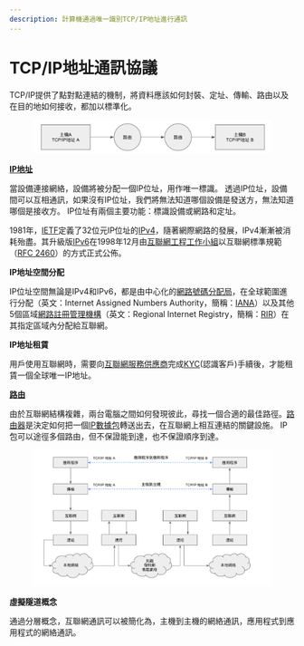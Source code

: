 ```yaml
---
description: 計算機通過唯一識別TCP/IP地址進行通訊
---
```


# TCP/IP地址通訊協議

TCP/IP提供了點對點連結的機制，將資料應該如何封裝、定址、傳輸、路由以及在目的地如何接收，都加以標準化。

<figure><img src="../../../.gitbook/assets/image (1).png" alt=""><figcaption></figcaption></figure>

[**IP地址**](https://en.wikipedia.org/wiki/IP\_address)

當設備連接網絡，設備將被分配一個IP位址，用作唯一標識。 透過IP位址，設備間可以互相通訊，如果沒有IP位址，我們將無法知道哪個設備是發送方，無法知道哪個是接收方。 IP位址有兩個主要功能：標識設備或網路和定址。

1981年，[IETF](https://www.ietf.org/)定義了32位元IP位址的[IPv4](https://zh.wikipedia.org/wiki/IPv4)，隨著網際網路的發展，IPv4漸漸被消耗殆盡。其升級版[IPv6](https://zh.wikipedia.org/wiki/IPv6)在1998年12月由[互聯網工程工作小組](https://zh.wikipedia.org/zh-hant/%E4%BA%92%E8%81%94%E7%BD%91%E5%B7%A5%E7%A8%8B%E4%BB%BB%E5%8A%A1%E7%BB%84)以互聯網標準規範（[RFC 2460](https://datatracker.ietf.org/doc/html/rfc2460)）的方式正式公佈。

**IP地址空間分配**

IP位址空間無論是IPv4和IPv6，都是由中心化的[網路號碼分配局](https://zh.wikipedia.org/wiki/%E4%BA%92%E8%81%94%E7%BD%91%E5%8F%B7%E7%A0%81%E5%88%86%E9%85%8D%E5%B1%80)，在全球範圍進行分配（英文：Internet Assigned Numbers Authority，簡稱：[IANA](https://en.wikipedia.org/wiki/Internet\_Assigned\_Numbers\_Authority)）以及其他5個區域[網路註冊管理機構](https://zh.wikipedia.org/wiki/%E5%8C%BA%E5%9F%9F%E4%BA%92%E8%81%94%E7%BD%91%E6%B3%A8%E5%86%8C%E7%AE%A1%E7%90%86%E6%9C%BA%E6%9E%84)（英文：Regional Internet Registry，簡稱：[RIR](https://en.wikipedia.org/wiki/Regional\_Internet\_registry)）在其指定區域內分配給互聯網。

**IP地址租賃**

用戶使用互聯網時，需要向[互聯網服務供應商](https://zh.wikipedia.org/wiki/%E4%BA%92%E8%81%94%E7%BD%91%E6%9C%8D%E5%8A%A1%E4%BE%9B%E5%BA%94%E5%95%86)完成[KYC](https://zh.wikipedia.org/wiki/%E8%AA%8D%E8%AD%98%E4%BD%A0%E7%9A%84%E5%AE%A2%E6%88%B6)(認識客戶)手續後，才能租賃一個全球唯一IP地址。

[**路由**](https://zh.wikipedia.org/wiki/%E8%B7%AF%E7%94%B1)

由於互聯網結構複雜，兩台電腦之間如何發現彼此，尋找一個合適的最佳路徑。[路由器](https://zh.wikipedia.org/wiki/%E8%B7%AF%E7%94%B1%E5%99%A8)是決定如何把一個[IP數據包](https://zh.wikipedia.org/wiki/%E7%B6%B2%E8%B7%AF%E5%B0%81%E5%8C%85)轉送出去，在互聯網上相互連結的關鍵設施。 IP包可以途徑多個路由，但不保證能到達，也不保證順序到達。

<figure><img src="../../../.gitbook/assets/image (2).png" alt=""><figcaption></figcaption></figure>

**虛擬隧道概念**

通過分層概念，互聯網通訊可以被簡化為，主機到主機的網絡通訊，應用程式到應用程式的網絡通訊。
